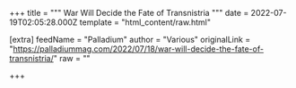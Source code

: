 
+++
title = """
War Will Decide the Fate of Transnistria
"""
date = 2022-07-19T02:05:28.000Z
template = "html_content/raw.html"

[extra]
feedName = "Palladium"
author = "Various"
originalLink = "https://palladiummag.com/2022/07/18/war-will-decide-the-fate-of-transnistria/"
raw = ""

+++

